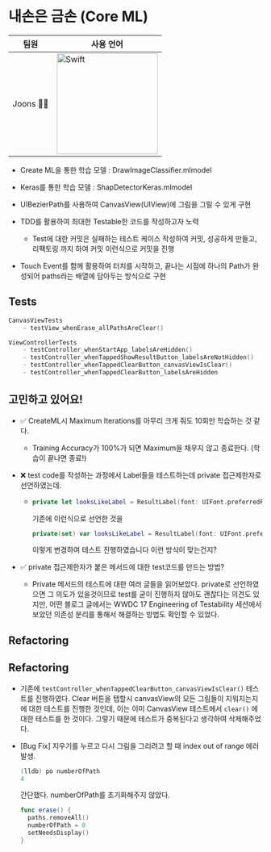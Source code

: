 # 내손은 금손 (Core ML)

| 팀원     | 사용 언어                                                    |
| -------- | ------------------------------------------------------------ |
| Joons 🏄‍♂️ | <img width="200" alt="Swift" src="https://user-images.githubusercontent.com/40102795/114259983-f7a4f480-9a0c-11eb-8f57-2da635febfd9.png"> |

- Create ML을 통한 학습 모델 : DrawImageClassifier.mlmodel
- Keras를 통한 학습 모델 : ShapDetectorKeras.mlmodel

- UIBezierPath를 사용하여 CanvasView(UIView)에 그림을 그릴 수 있게 구현
- TDD를 활용하여 최대한 Testable한 코드를 작성하고자 노력 
  - Test에 대한 커밋은 실패하는 테스트 케이스 작성하여 커밋, 성공하게 만들고, 리팩토링 까지 하여 커밋 이런식으로 커밋을 진행
- Touch Event를 함께 활용하여 터치를 시작하고, 끝나는 시점에 하나의 Path가 완성되어 paths라는 배열에 담아두는 방식으로 구현



## Tests

```swift
CanvasViewTests
	- testView_whenErase_allPathsAreClear()

ViewControllerTests
	- testController_whenStartApp_labelsAreHidden()
	- testController_whenTappedShowResultButton_labelsAreNotHidden()
	- testController_whenTappedClearButton_canvasViewIsClear()
	- testController_whenTappedClearButton_labelsAreHidden
```





## 고민하고 있어요!

- ✅ CreateML시 Maximum Iterations를 아무리 크게 줘도 10회만 학습하는 것 같다. 

  - Training Accuracy가 100%가 되면 Maximum을 채우지 않고 종료한다. (학습이 끝나면 종료!)

- ❌ test code를 작성하는 과정에서 Label들을 테스트하는데 private 접근제한자로 선언하였는데. 

  - ```swift
    private let looksLikeLabel = ResultLabel(font: UIFont.preferredFont(forTextStyle: .title1))
    ```

    기존에 이런식으로 선언한 것을

    ```swift
    private(set) var looksLikeLabel = ResultLabel(font: UIFont.preferredFont(forTextStyle: .title1))
    ```

    이렇게 변경하여 테스트 진행하였습니다 이런 방식이 맞는건지?

- ✅ private 접근제한자가 붙은 메서드에 대한 test코드를 만드는 방법?

  - Private 메서드의 테스트에 대한 여러 글들을 읽어보았다. private로 선언하였으면 그 의도가 있을것이므로 test를 굳이 진행하지 않아도 괜찮다는 의견도 있지만, 어떤 블로그 글에서는 WWDC 17 Engineering of Testability 세션에서 보았던 의존성 분리를 통해서 해결하는 방법도 확인할 수 있었다.  



## Refactoring

## Refactoring

- 기존에 `testController_whenTappedClearButton_canvasViewIsClear()` 테스트를 진행하였다. Clear 버튼을 탭할시 canvasView의 모든 그림들이 지워지는지에 대한 테스트를 진행한 것인데, 이는 이미 CanvasView 테스트에서 `clear()` 에 대한 테스트를 한 것이다. 그렇기 때문에 테스트가 중복된다고 생각하여 삭제해주었다.

- [Bug Fix] 지우기를 누르고 다시 그림을 그리려고 할 때 index out of range 에러 발생.

  ```swift
  (lldb) po numberOfPath
  4
  ```

  간단했다. numberOfPath를 초기화해주지 않았다.

  ```swift
  func erase() {
    paths.removeAll()
    numberOfPath = 0
    setNeedsDisplay()
  }
  ```

